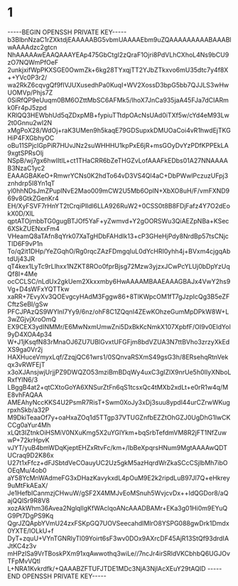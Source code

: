 # 1
-----BEGIN OPENSSH PRIVATE KEY----- b3BlbnNzaC1rZXktdjEAAAAABG5vbmUAAAAEbm9uZQAAAAAAAAABAAABlwAAAAdzc2gtcn NhAAAAAwEAAQAAAYEAp475GbCtgI2zQraF1Ojri8PdVLhCXhoL4Ns9bCU9zO7NQWmPfOeF 2unkjxifWpPKXSGE0OwmZk+6kg28TYxqjTT2YJbZTkxvo6mU35dtc7y4f8X++YVc0P3r2/ wa2RkZ6cqvgQf9fIVJUXusedhPa0KuqI+WV2XossD3bpG5bb7QJJLS3wHwUOMVp/Phjs7Z 0SiRfQP9eUuqm0BM6OZttMbSC6AFMk5/lhoX7JnCa935jaA45FJa7dCIARmk0Fr4pJ5zpd KRlQQ3HEWbhUd5qZDxpMB+fypiuTTtdpOAcNsUAd0iTXf5w/cYd4eM93Lw2t0Gnnu2wI2N xMgPoX28/WdOj+raK3UMen9h5kaqE79GDSupxkDMUOaCoi4vR1hwdEjTKGHiP4FXGbhyOC oBu11SPjclGpPiR7HUvJNz2suWHHHU1kpPxE6jR+msGOyDvYzPDfKPPEkLA9xgtSPRsOlj NSpB/wj7gx6hwIItIL+ct1THaCRR6bZeTHGZvLofAAAFkEDbs01A27NNAAAAB3NzaC1yc2 EAAAGBAKeO+RmwrYCNs0K2hdTo64vD3VS4Ql4aC+DbPWwlPczuzUFpj3znhdrp5I8Yn1qT yl0hhNDsJmZPupINvE2Mao009mCW2U5Mb6OplN+XbXO8uH/F/vmFXND969v8GtkZGenKr4 EH/XyFSVF7rHnYT2tCrqiPlldl6LLA926RuW2+0CSS0t8B8FDjFafz4Y7O2dEokX0D/XlL qptATOjmbbTG0gugBTJOf5YaF+yZwmvd+Y2gOORSWu3QiAEZpNBa+KSec6XSkZUENxxFm4 VHeamQ8aTAfn8qYrk07XaTgHDbFAHdIk13+cP3GHeHjPdy8NrdBp57tsCNjcTID6F9vP1n To/q2it1DHp/YeZGqhO/Rg0rqcZAzFDmgqIuL0dYcHRI0yhh4j+BVxm4cjgqAbtdUj43JR qT4kex1LyTc9rLlhxx1NZKT8ROo0fprBjsg72Mzw3yjzxJCwPcYLUj0bDpYzUqQf8I+4Me ocCCLSC/nLdUx2gkUem2Xkxxmby6HwAAAAMBAAEAAAGBAJx4VwY2hs9Vg+D4sWFxYQTTkw xaRR+7EvyXv3QOEvgcyHAdM3Fggw86+8TlKWpcOM1fT7gJzpIcQg3B5eZFCftzSeBI/gSw PFCJPAzQS9WYlnI7Yy9/6nz/ohF8C1ZQqnI4ZEwKOhzeGumMpDPkW8W+L3wZGjvjXroOmQ EX9CEX3ydINMMr/E6MwNxmUmwZni5DxBkKcNmkX107XpbfF/OI9v0EIdYol9yD4XOA4p34 W+J1jKsqfN83rMnaOJ6ZU7UBlGvxtUFGFjm8bdVZUA3N7ttBVho3zrzyXkEdXS9ga0Vr2j HAXHuceVmyxLqf/ZzqjQC61wrs1/0SQnvaRSXmS49gsG3h/8ERsehqRtnVekqx3vRWFEjT x3oXJAnsjwjUrjjPZ9DWQZO53mziBmBDqWy4uxC3gIZlX9nrUe5h0IIyXNboLRxfYlN6/3 LBggB4at2+qtCXtoGoYA6XNSurZtFn6qS1tcsxQc4tMXb2xdLt+e0rR1w4q/ME8vhFAQAA AMEAhyNccKKS4U2PsmR7RisT+Swm0XoJy3xDj3suu8ypdl44urCZrwWKugrpxhSkb/a32P M9DkiTeaaOf7y+oaHxaZOq1d5TTgp37VTUGZnfbEZZtOhGZJ0UgDhG1lwCKCCg0aYur4Mh xLQt3IZtnkOiHSMiV0NXuKmg5X2uYGlYkm+bqSrbTefdmVM8R2jFT1NfZuwwP+72krHpvK vJYT/yuB4bmWDqKjeptEHZxRtvFc/km+/IbBeXpqrsHNum9MgtAAAAwQDTUCraq9D2K86x U27t1xFfcz+dFJSbtdVeCOauyUC2Uz5gkM5azHqrdWrZkaSCcCSjlbMh7ibOOEqMu/4ob0 aY58YcMnWAdmeFG3xDHazKavykxdL4pOuM9E2k2ripdLuB97Jl7Q+eHkrey9uMtFkAEaX/ Je1HefblCanmzjCHwuW/gSF2X4MMJvEoMSnuh5WvjcvDx++IdQGDor8/aQajQQlSr9R8V8 xozAkWhm36Avea2NglqIlgKfWAclqoANcAAADBAMr+EKa3g01Hi0m9EYuQG9Pt7DgPS9Kq QgrJZQApbYVmU24zxFSKpGQ7UOVSeecahdIMlrO8YSPG088gwDrk1Dmdx0YXTE/lOLkU+f DyT+zquU+VYnTGNRlyTl09Yoirt6sF3wv0DOx9AXrcDF45AjR13StQf93drdIAJtKC4z3v mHPzlSa9VrTBoskPXm91xqAwwothq3wiLe//7ncJr4irSRldVKCbhbQ6UGJOvTFpMvVQtl L+NRA1Kvkrdfk/+QAAABZFTUFJTDE1MDc3NjA3NjlAcXEuY29tAQID -----END OPENSSH PRIVATE KEY-----
